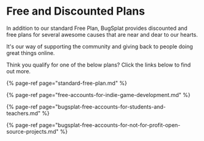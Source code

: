 # Free and Discounted Plans

In addition to our standard Free Plan, BugSplat provides discounted and free plans for several awesome causes that are near and dear to our hearts.  

It's our way of supporting the community and giving back to people doing great things online.

Think you qualify for one of the below plans?  Click the links below to find out more.

{% page-ref page="standard-free-plan.md" %}

{% page-ref page="free-accounts-for-indie-game-development.md" %}

{% page-ref page="bugsplat-free-accounts-for-students-and-teachers.md" %}

{% page-ref page="bugsplat-free-accounts-for-not-for-profit-open-source-projects.md" %}



